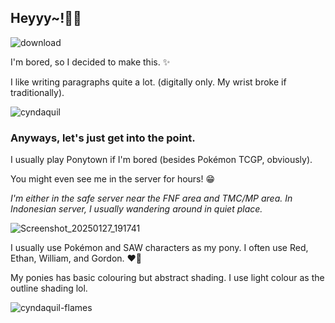 ## Heyyy~!👋🏼

![download](https://github.com/user-attachments/assets/146cb041-f100-4a1e-9dda-16a8b81d5abc)



I'm bored, so I decided to make this. ✨

I like writing paragraphs quite a lot. (digitally only. My wrist broke if traditionally).

![cyndaquil](https://github.com/user-attachments/assets/1ad4321c-f6ef-4db4-a33f-070a6180a7c2)


### Anyways, let's just get into the point.

I usually play Ponytown if I'm bored (besides Pokémon TCGP, obviously).

You might even see me in the server for hours! 😁

*I'm either in the safe server near the FNF area and TMC/MP area. In Indonesian server, I usually wandering around in quiet place.* 

![Screenshot_20250127_191741](https://github.com/user-attachments/assets/96b9d825-28a6-4131-9691-a797be348963)



I usually use Pokémon and SAW characters as my pony. I often use Red, Ethan, William, and Gordon. ❤️💛

My ponies has basic colouring but abstract shading. I use light colour as the outline shading lol.

![cyndaquil-flames](https://github.com/user-attachments/assets/be0c3a2f-91bd-45f6-9da6-03d43f6703c5)
